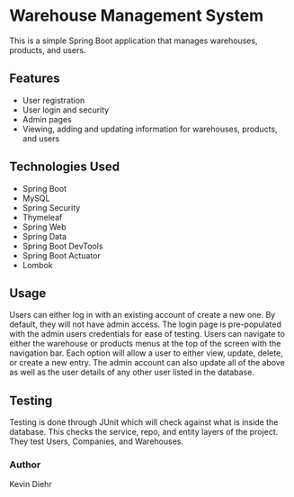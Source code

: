 # Warehouse Management System
This is a simple Spring Boot application that manages warehouses, products, and users.

## Features
- User registration
- User login and security
- Admin pages
- Viewing, adding and updating information for warehouses, products, and users

## Technologies Used
- Spring Boot
- MySQL
- Spring Security
- Thymeleaf
- Spring Web
- Spring Data
- Spring Boot DevTools
- Spring Boot Actuator
- Lombok

## Usage
Users can either log in with an existing account of create a new one. By default, they will not have admin access.
The login page is pre-populated with the admin users credentials for ease of testing.
Users can navigate to either the warehouse or products menus at the top of the screen with the navigation bar.
Each option will allow a user to either view, update, delete, or create a new entry.
The admin account can also update all of the above as well as the user details of any other user listed in the database.

## Testing
Testing is done through JUnit which will check against what is inside the database. This checks the service, repo, and entity layers of the project.
They test Users, Companies, and Warehouses.

### Author
Kevin Diehr